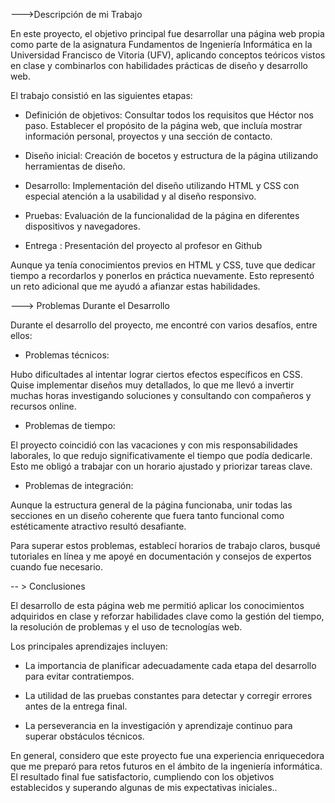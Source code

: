--->Descripción de mi Trabajo

En este proyecto, el objetivo principal fue desarrollar una página web propia como parte de la asignatura Fundamentos de Ingeniería Informática en la Universidad Francisco de Vitoria (UFV), aplicando conceptos teóricos vistos en clase y combinarlos con habilidades prácticas de diseño y desarrollo web.

El trabajo consistió en las siguientes etapas:

- Definición de objetivos: Consultar todos los requisitos que Héctor nos paso. Establecer el propósito de la página web, que incluía mostrar información personal, proyectos y una sección de contacto.

- Diseño inicial: Creación de bocetos y estructura de la página utilizando herramientas de diseño.

- Desarrollo: Implementación del diseño utilizando HTML y CSS con especial atención a la usabilidad y al diseño responsivo.

- Pruebas: Evaluación de la funcionalidad de la página en diferentes dispositivos y navegadores.

- Entrega : Presentación del proyecto al profesor en Github

Aunque ya tenía conocimientos previos en HTML y CSS, tuve que dedicar tiempo a recordarlos y ponerlos en práctica nuevamente. Esto representó un reto adicional que me ayudó a afianzar estas habilidades.

---> Problemas Durante el Desarrollo

Durante el desarrollo del proyecto, me encontré con varios desafíos, entre ellos:

- Problemas técnicos:

Hubo dificultades al intentar lograr ciertos efectos específicos en CSS. Quise implementar diseños muy detallados, lo que me llevó a invertir muchas horas investigando soluciones y consultando con compañeros y recursos online.

- Problemas de tiempo:

El proyecto coincidió con las vacaciones y con mis responsabilidades laborales, lo que redujo significativamente el tiempo que podía dedicarle. Esto me obligó a trabajar con un horario ajustado y priorizar tareas clave.

- Problemas de integración:

Aunque la estructura general de la página funcionaba, unir todas las secciones en un diseño coherente que fuera tanto funcional como estéticamente atractivo resultó desafiante.

Para superar estos problemas, establecí horarios de trabajo claros, busqué tutoriales en línea y me apoyé en documentación y consejos de expertos cuando fue necesario.

-- > Conclusiones

El desarrollo de esta página web me permitió aplicar los conocimientos adquiridos en clase y reforzar habilidades clave como la gestión del tiempo, la resolución de problemas y el uso de tecnologías web.

Los principales aprendizajes incluyen:

- La importancia de planificar adecuadamente cada etapa del desarrollo para evitar contratiempos.

- La utilidad de las pruebas constantes para detectar y corregir errores antes de la entrega final.

- La perseverancia en la investigación y aprendizaje continuo para superar obstáculos técnicos.

En general, considero que este proyecto fue una experiencia enriquecedora que me preparó para retos futuros en el ámbito de la ingeniería informática. El resultado final fue satisfactorio, cumpliendo con los objetivos establecidos y superando algunas de mis expectativas iniciales..
